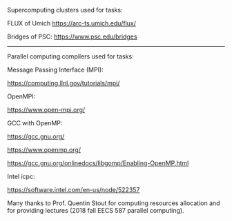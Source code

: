 Supercomputing clusters used for tasks: 

FLUX of Umich
https://arc-ts.umich.edu/flux/

Bridges of PSC:
https://www.psc.edu/bridges 

-------------------------

Parallel computing compilers used for tasks:

Message Passing Interface (MPI):


https://computing.llnl.gov/tutorials/mpi/

OpenMPI:


https://www.open-mpi.org/


GCC with OpenMP: 


https://gcc.gnu.org/ 


https://www.openmp.org/ 


https://gcc.gnu.org/onlinedocs/libgomp/Enabling-OpenMP.html


Intel icpc:


https://software.intel.com/en-us/node/522357 


Many thanks to Prof. Quentin Stout for computing resources allocation and for providing lectures (2018 fall EECS 587 parallel computing). 